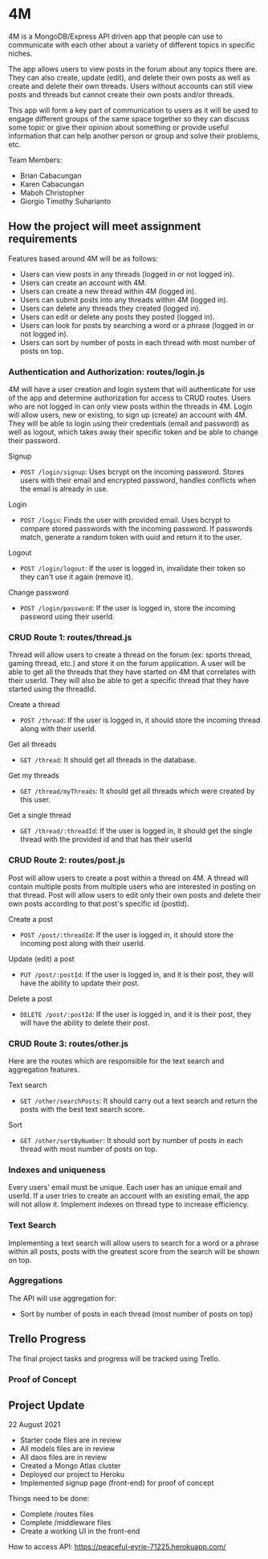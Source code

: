 # 4M

4M is a MongoDB/Express API driven app that people can use to communicate with each other about a variety of different topics in specific niches.

The app allows users to view posts in the forum about any topics there are. They can also create, update (edit), and delete their own posts as well as create and delete their own threads. Users without accounts can still view posts and threads but cannot create their own posts and/or threads.

This app will form a key part of communication to users as it will be used to engage different groups of the same space together so they can discuss some topic or give their opinion about something or provide useful information that can help another person or group and solve their problems, etc.

Team Members:
- Brian Cabacungan
- Karen Cabacungan
- Maboh Christopher
- Giorgio Timothy Suharianto

## How the project will meet assignment requirements

Features based around 4M will be as follows:
- Users can view posts in any threads (logged in or not logged in).
- Users can create an account with 4M.
- Users can create a new thread within 4M (logged in).
- Users can submit posts into any threads within 4M (logged in).
- Users can delete any threads they created (logged in).
- Users can edit or delete any posts they posted (logged in).
- Users can look for posts by searching a word or a phrase (logged in or not logged in).
- Users can sort by number of posts in each thread with most number of posts on top.

### Authentication and Authorization: routes/login.js

4M will have a user creation and login system that will authenticate for use of the app and determine authorization for access to CRUD routes. Users who are not logged in can only view posts within the threads in 4M. Login will allow users, new or existing, to sign up (create) an account with 4M. They will be able to login using their credentials (email and password) as well as logout, which takes away their specific token and be able to change their password.

Signup
- `POST /login/signup`: Uses bcrypt on the incoming password. Stores users with their email and encrypted password, handles conflicts when the email is already in use.

Login
- `POST /login`: Finds the user with provided email. Uses bcrypt to compare stored passwords with the incoming password. If passwords match, generate a random token with uuid and return it to the user.

Logout
- `POST /login/logout`: If the user is logged in, invalidate their token so they can't use it again (remove it).

Change password
- `POST /login/password`: If the user is logged in, store the incoming password using their userId.

### CRUD Route 1: routes/thread.js

Thread will allow users to create a thread on the forum (ex: sports thread, gaming thread, etc.) and store it on the forum application. A user will be able to get all the threads that they have started on 4M that correlates with their userId. They will also be able to get a specific thread that they have started using the threadId.

Create a thread
- `POST /thread`: If the user is logged in, it should store the incoming thread along with their userId.

Get all threads
- `GET /thread`: It should get all threads in the database.

Get my threads
- `GET /thread/myThreads`: It should get all threads which were created by this user.

Get a single thread
- `GET /thread/:threadId`: If the user is logged in, it should get the single thread with the provided id and that has their userId

### CRUD Route 2: routes/post.js

Post will allow users to create a post within a thread on 4M. A thread will contain multiple posts from multiple users who are interested in posting on that thread. Post will allow users to edit only their own posts and delete their own posts according to that post's specific id (postId).

Create a post
- `POST /post/:threadId`: If the user is logged in, it should store the incoming post along with their userId.

Update (edit) a post
- `PUT /post/:postId`: If the user is logged in, and it is their post, they will have the ability to update their post.

Delete a post
- `DELETE /post/:postId`: If the user is logged in, and it is their post, they will have the ability to delete their post.

### CRUD Route 3: routes/other.js

Here are the routes which are responsible for the text search and aggregation features.

Text search
- `GET /other/searchPosts`: It should carry out a text search and return the posts with the best text search score.

Sort
- `GET /other/sortByNumber`: It should sort by number of posts in each thread with most number of posts on top.

### Indexes and uniqueness

Every users' email must be unique. Each user has an unique email and userId. If a user tries to create an account with an existing email, the app will not allow it. Implement indexes on thread type to increase efficiency.

### Text Search

Implementing a text search will allow users to search for a word or a phrase within all posts, posts with the greatest score from the search will be shown on top.

### Aggregations

The API will use aggregation for:
- Sort by number of posts in each thread (most number of posts on top)

## Trello Progress

The final project tasks and progress will be tracked using Trello.






### Proof of Concept


## Project Update
22 August 2021
- Starter code files are in review
- All models files are in review
- All daos files are in review
- Created a Mongo Atlas cluster
- Deployed our project to Heroku
- Implemented signup page (front-end) for proof of concept

Things need to be done:
- Complete /routes files
- Complete /middleware files
- Create a working UI in the front-end

How to access API:
https://peaceful-eyrie-71225.herokuapp.com/